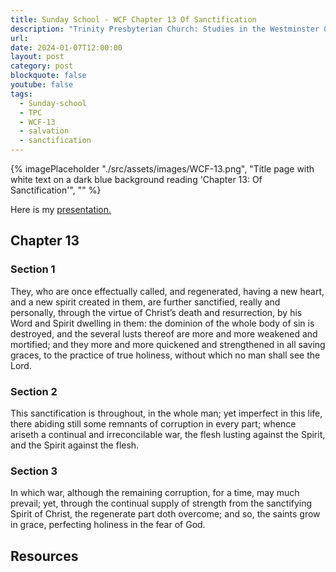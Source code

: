 ```yaml
---
title: Sunday School - WCF Chapter 13 Of Sanctification
description: "Trinity Presbyterian Church: Studies in the Westminster Confession of Faith on Sanctification"
url: 
date: 2024-01-07T12:00:00
layout: post
category: post
blockquote: false
youtube: false
tags:
  - Sunday-school
  - TPC
  - WCF-13
  - salvation
  - sanctification
---
```


{% imagePlaceholder "./src/assets/images/WCF-13.png", "Title page with white text on a dark blue background reading 'Chapter 13: Of Sanctification'", "" %}

Here is my [presentation.](https://www.dropbox.com/scl/fi/zj3pn3yay6qnwp38swcfn/SS-2024-01-07-WCF-13.pdf?rlkey=9ee33w32npqm90nfb8zy958ai&dl=0)

## Chapter 13

### Section 1

They, who are once effectually called, and regenerated, having a new heart, and a new spirit created in them, are further sanctified, really and personally, through the virtue of Christ’s death and resurrection, by his Word and Spirit dwelling in them: the dominion of the whole body of sin is destroyed, and the several lusts thereof are more and more weakened and mortified; and they more and more quickened and strengthened in all saving graces, to the practice of true holiness, without which no man shall see the Lord.

### Section 2

This sanctification is throughout, in the whole man; yet imperfect in this life, there abiding still some remnants of corruption in every part; whence ariseth a continual and irreconcilable war, the flesh lusting against the Spirit, and the Spirit against the flesh.

### Section 3

In which war, although the remaining corruption, for a time, may much prevail; yet, through the continual supply of strength from the sanctifying Spirit of Christ, the regenerate part doth overcome; and so, the saints grow in grace, perfecting holiness in the fear of God.

## Resources

